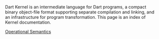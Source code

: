 Dart Kernel is an intermediate language for Dart programs, a compact binary object-file format supporting separate compilation and linking, and an infrastructure for program transformation.  This page is an index of Kernel documentation.

[Operational Semantics](https://github.com/dart-lang/sdk/wiki/Kernel-Operational-Semantics)